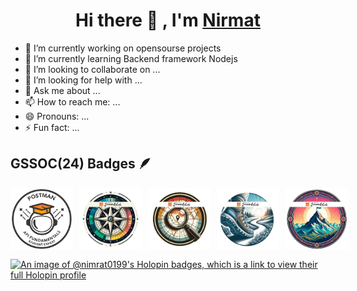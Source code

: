 <h1 align="center"> Hi there 👋 , I'm <a href="https://www.linkedin.com/in/sanjay-k-v/">Nirmat</a> </h1>



- 🔭 I’m currently working on opensourse projects
- 🌱 I’m currently learning Backend framework Nodejs
- 👯 I’m looking to collaborate on ...
- 🤔 I’m looking for help with ...
- 💬 Ask me about ...
- 📫 How to reach me: ...
- 😄 Pronouns: ...
- ⚡ Fun fact: ...

## GSSOC(24) Badges 🪶
<div style='display:flex; align-items:center; gap: 10px;' align='center'>
<img src="https://github.com/Nimrat0199/Nimrat0199/blob/main/badges/Postman%20-%20Postman%20API%20Fundamentals%20Student%20Expert%20-%202024-10-23.png" width="100px" height="100px" />
  <img src="https://github.com/Nimrat0199/Nimrat0199/blob/main/badges/bag1.png" width="100px" height="100px" />
  <img src="https://github.com/Nimrat0199/Nimrat0199/blob/main/badges/bag2.png" width="100px" height="100px" />
  <img src="https://github.com/Nimrat0199/Nimrat0199/blob/main/badges/bag3.png" width="100px" height="100px" />
  <img src="https://github.com/Nimrat0199/Nimrat0199/blob/main/badges/bag4.png" width="100px" height="100px" />
</div>

[![An image of @nimrat0199's Holopin badges, which is a link to view their full Holopin profile](https://holopin.me/nimrat0199)](https://holopin.io/@nimrat0199)


